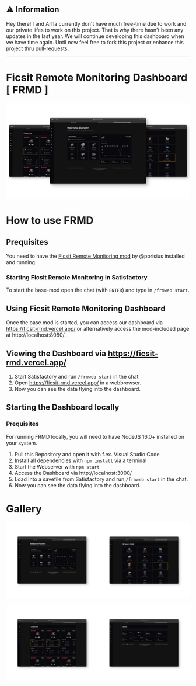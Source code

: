 ## ⚠ Information

Hey there! I and Arfla currently don't have much free-time due to work and our private lifes to work on this project. That is why there hasn't been any updates in the last year. We will continue developing this dashboard when we have time again. Until now feel free to fork this project or enhance this project thru pull-requests. 

---

# Ficsit Remote Monitoring Dashboard [ FRMD ]
![my_image](./docs/assets/header_image.png)

<!-- ## A nicely designed Dashboard for the Ficsit Remote Monitoring Mod.  -->
<!-- 
<br/>
<br/> -->

# How to use FRMD 
## Prequisites
You need to have the [Ficsit Remote Monitoring mod](https://ficsit.app/mod/FicsitRemoteMonitoring) by @porisius installed and running.
### Starting Ficsit Remote Monitoring in Satisfactory
To start the base-mod open the chat (with `ENTER`) and type in `/frmweb start`.

## Using Ficsit Remote Monitoring Dashboard
Once the base mod is started, you can access our dashboard via https://ficsit-rmd.vercel.app/ or alternatively access the mod-included page at http://localhost:8080/. 

## Viewing the Dashboard via https://ficsit-rmd.vercel.app/
1. Start Satisfactory and run `/frmweb start` in the chat
2. Open https://ficsit-rmd.vercel.app/ in a webbrowser.
2. Now you can see the data flying into the dashboard.

## Starting the Dashboard locally
### Prequisites
For running FRMD locally, you will need to have NodeJS 16.0+ installed on your system.

1. Pull this Repository and open it with f.ex. Visual Studio Code
2. Install all dependencies with `npm install` via a terminal
2. Start the Webserver with `npm start`
3. Access the Dashboard via http://localhost:3000/
4. Load into a savefile from Satisfactory and run `/frmweb start` in the chat. 
5. Now you can see the data flying into the dashboard.


# Gallery
![my_image](./docs/assets/Frame%201592.png)

![my_image](./docs/assets/Frame%201593.png)
